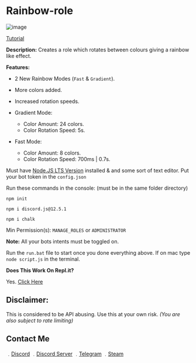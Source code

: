 # Rainbow-role

![image](https://user-images.githubusercontent.com/71920969/117990890-7dca9880-b335-11eb-9887-d4ace3bd4643.png)


[Tutorial](https://www.youtube.com/watch?v=rP25VX6de4A)

**Description:** Creates a role which rotates between colours giving a rainbow like effect.

**Features:**

- 2 New Rainbow Modes (`Fast` & `Gradient`).
- More colors added.
- Increased rotation speeds.

- Gradient Mode:
  - Color Amount: 24 colors.
  - Color Rotation Speed: 5s.
- Fast Mode:
  - Color Amount: 8 colors.
  - Color Rotation Speed: 700ms | 0.7s.

Must have [Node.JS LTS Version](https://nodejs.org/en/) installed & and some sort of text editor.
Put your bot token in the `config.json`

Run these commands in the console: (must be in the same folder directory)

```
npm init
```

```
npm i discord.js@12.5.1
```

```
npm i chalk
```

Min Permission(s): `MANAGE_ROLES` or `ADMINISTRATOR`

**Note:** All your bots intents must be toggled on.

Run the `run.bat` file to start once you done everything above. If on mac type `node script.js` in the terminal.

**Does This Work On Repl.it?**

Yes. [Click Here](https://replit.com/@17teen/Rainbow-role?v=1)

## Disclaimer:

This is considered to be API abusing. Use this at your own risk. *(You are also subject to rate limiting)*

## Contact Me

﹒[Discord](https://discord.com/users/709827684888215582)
﹒[Discord Server](https://discord.gg/4nSYqZ8KAA)
﹒[Telegram](https://t.me/clairvoyant7teen)
﹒[Steam](https://steamcommunity.com/id/seven777teen/)
